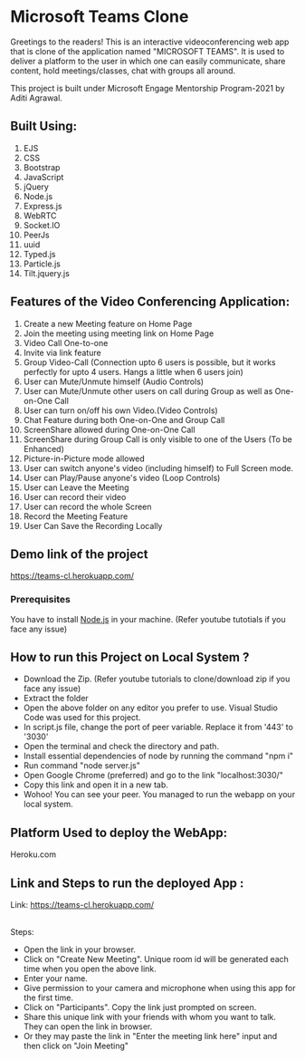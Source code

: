 # Microsoft Teams Clone

Greetings to the readers! This is an interactive videoconferencing web app that is clone of the application named "MICROSOFT TEAMS". It is used to deliver a platform to the user in which one can easily communicate, share content, hold meetings/classes, chat with groups all around. 

This project is built under Microsoft Engage Mentorship Program-2021 by Aditi Agrawal.


## Built Using: 
 1) EJS
 2) CSS
 3) Bootstrap
 4) JavaScript
 5) jQuery
 6) Node.js
 7) Express.js
 8) WebRTC
 9) Socket.IO
 10) PeerJs
 11) uuid
 12) Typed.js
 13) Particle.js
 14) Tilt.jquery.js
 

## Features of the Video Conferencing Application:
  1) Create a new Meeting feature on Home Page
  2) Join the meeting using meeting link on Home Page
  3) Video Call One-to-one
  2) Invite via link feature
  3) Group Video-Call (Connection upto 6 users is possible, but it works perfectly for upto 4 users. Hangs a little when 6 users join)
  4) User can Mute/Unmute himself (Audio Controls)
  5) User can Mute/Unmute other users on call during Group as well as One-on-One Call
  6) User can turn on/off his own Video.(Video Controls)
  7) Chat Feature during both One-on-One and Group Call
  8) ScreenShare allowed during One-on-One Call
  9) ScreenShare during Group Call is only visible to one of the Users (To be Enhanced)
  10) Picture-in-Picture mode allowed
  11) User can switch anyone's video (including himself) to Full Screen mode.
  12) User can Play/Pause anyone's video (Loop Controls)
  13) User can Leave the Meeting
  14) User can record their video
  15) User can record the whole Screen
  16) Record the Meeting Feature
  17) User Can Save the Recording Locally


## Demo link of the project

https://teams-cl.herokuapp.com/

### Prerequisites

You have to install [Node.js](https://nodejs.org/en/) in your machine.
(Refer youtube tutotials if you face any issue)

## How to run this Project on Local System ?

* Download the Zip. (Refer youtube tutorials to clone/download zip if you face any issue)
* Extract the folder
* Open the above folder on any editor you prefer to use. Visual Studio Code was used for this project.
* In script.js file, change the port of peer variable. Replace it from '443' to '3030'
* Open the terminal and check the directory and path.
* Install essential dependencies of node by running the command "npm i"
* Run command "node server.js"
* Open Google Chrome (preferred) and go to the link "localhost:3030/"
* Copy this link and open it in a new tab.
* Wohoo! You can see your peer. You managed to run the webapp on your local system.

## Platform Used to deploy the WebApp:
Heroku.com


## Link and Steps to run the deployed App :
Link: https://teams-cl.herokuapp.com/

<br />Steps:
* Open the link in your browser.
* Click on "Create New Meeting". Unique room id will be generated each time when you open the above link.
* Enter your name.
* Give permission to your camera and microphone when using this app for the first time.
* Click on "Participants". Copy the link just prompted on screen.
* Share this unique link with your friends with whom you want to talk. They can open the link in browser.
* Or they may paste the link in "Enter the meeting link here" input and then click on "Join Meeting"

